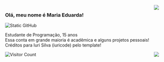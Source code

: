 <!--
**SouzaDuda/SouzaDuda** is a ✨ _special_ ✨ repository because its `README.md` (this file) appears on your GitHub profile.
-->


<img align='right' src="https://github-readme-stats.vercel.app/api?username=SouzaDuda&theme=date_night&show_icons=true">


### Olá, meu nome é Maria Eduarda!

<img src="https://img.shields.io/static/v1?label=Overview&message=DUDA&color=d0cfaa&style=for-the-badge&logo=GitHub" alt="Static GitHub">

<p>Estudante de Programação, 15 anos<br/> Essa conta em grande maioria é acadêmica e alguns projetos pessoais!<br> Créditos para Iuri Silva (iuricode) pelo template!</p>

<img align='right' src="https://github-readme-stats.vercel.app/api/top-langs/?username=anuraghazra&layout=compact&theme=date_night">

![Visitor Count](https://profile-counter.glitch.me/SouzaDuda/count.svg)
